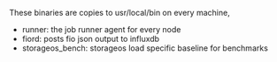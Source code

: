 These binaries are copies to usr/local/bin on every machine,

- runner: the job runner agent for every node
- fiord: posts fio json output to influxdb
- storageos_bench: storageos load specific baseline for benchmarks
